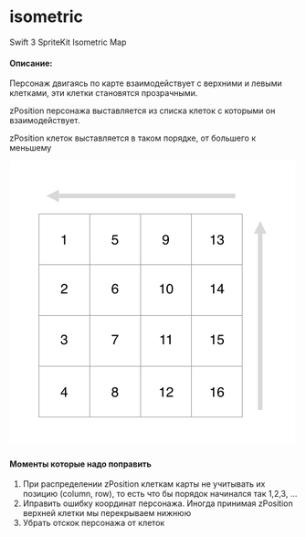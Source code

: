 # isometric
Swift 3 SpriteKit Isometric Map

#### Описание:
Персонаж двигаясь по карте взаимодействует с верхними и левыми клетками, эти клетки становятся прозрачными.

zPosition персонажа выставляется из списка клеток с которыми он взаимодействует.

zPosition клеток выставляется в таком порядке, от большего к меньшему

![](grid.jpg)

#### Моменты которые надо поправить

1. При распределении zPosition клеткам карты не учитывать их позицию (column, row), то есть что бы порядок начинался так 1,2,3, ...
2. Иправить ошибку координат персонажа. Иногда принимая zPosition верхней клетки мы перекрываем нижнюю
3. Убрать отскок персонажа от клеток